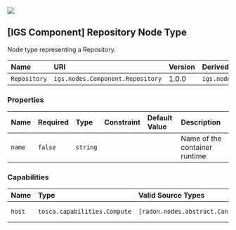 ![](https://img.shields.io/badge/Status:-RELEASED-green)

## [IGS Component] Repository Node Type 

Node type representing a Repository.

| Name | URI | Version | Derived From |
|:---- |:--- |:------- |:------------ |
| `Repository` | `igs.nodes.Component.Repository` | 1.0.0 | `igs.nodes.abstract.Component` |

### Properties

| Name | Required | Type | Constraint | Default Value | Description |
|:---- |:-------- |:---- |:---------- |:------------- |:----------- |
| `name` | `false` | `string` |   |   | Name of the container runtime |

### Capabilities

| Name | Type | Valid Source Types | Occurrences |
|:---- |:---- |:------------------ |:----------- |
| `host` | `tosca.capabilities.Compute` | `[radon.nodes.abstract.ContainerApplication]` | [1, UNBOUNDED] |
